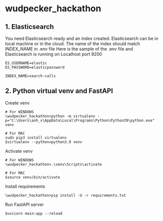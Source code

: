 # wudpecker_hackathon

## 1. Elasticsearch
You need Elasticsearch ready and an index created. Elasticsearch can be in local machine or in the cloud.
The name of the index should match INDEX_NAME in .env file
Here is the sample of the .env file and Elasticsearch is running on Localhost port 9200
```
ES_USERNAME=elastic
ES_PASSWORD=elasticpassword

INDEX_NAME=search-calls
```


## 2. Python virtual venv and FastAPI
Create venv
```
# For WINDOWS
\wudpecker_hackathon>python -m virtualenv -p="C:\Users\anh_v\AppData\Local\Programs\Python\Python39\python.exe" venv

# For MAC
sudo pip3 install virtualenv
$virtualenv --python=python3.9 venv
```

Activate venv
```
# For WINDOWS
\wudpecker_hackathon>.\venv\Scripts\activate

# For MAC
$source venv/bin/activate
```

Install requirements
```
\wudpecker_hackathon>pip install -U -r requirements.txt
```


Run FastAPI server
```
$uvicorn main:app --reload 
```

